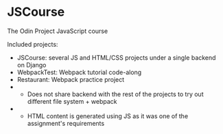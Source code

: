 # JSCourse
The Odin Project JavaScript course

Included projects:
- JSCourse: several JS and HTML/CSS projects under a single backend on Django
- WebpackTest: Webpack tutorial code-along
- Restaurant: Webpack practice project
-  - Does not share backend with the rest of the projects to try out different file system + webpack
-  - HTML content is generated using JS as it was one of the assignment's requirements